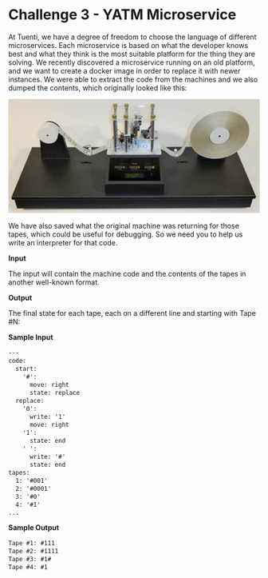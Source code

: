 # Challenge 3 - YATM Microservice
At Tuenti, we have a degree of freedom to choose the language of different microservices. Each microservice is based on what the developer knows best and what they think is the most suitable platform for the thing they are solving. We recently discovered a microservice running on an old platform, and we want to create a docker image in order to replace it with newer instances. We were able to extract the code from the machines and we also dumped the contents, which originally looked like this:

![yatm](https://raw.githubusercontent.com/kutyel/tuenti-challenge-6/master/Challenge%203/yatm.jpg?token=AE49TePWzTgBly_hDvWCeesaB2btaNZ9ks5XMtGSwA%3D%3D)

We have also saved what the original machine was returning for those tapes, which could be useful for debugging. So we need you to help us write an interpreter for that code.

**Input**

The input will contain the machine code and the contents of the tapes in another well-known format.

**Output**

The final state for each tape, each on a different line and starting with Tape #N:

**Sample Input**
```
---
code:
  start:
    '#':
      move: right
      state: replace
  replace:
    '0':
      write: '1'
      move: right
    '1':
      state: end
    ' ':
      write: '#'
      state: end
tapes:
  1: '#001'
  2: '#0001' 
  3: '#0'
  4: '#1'
...
```
**Sample Output**
```
Tape #1: #111
Tape #2: #1111
Tape #3: #1#
Tape #4: #1
```
